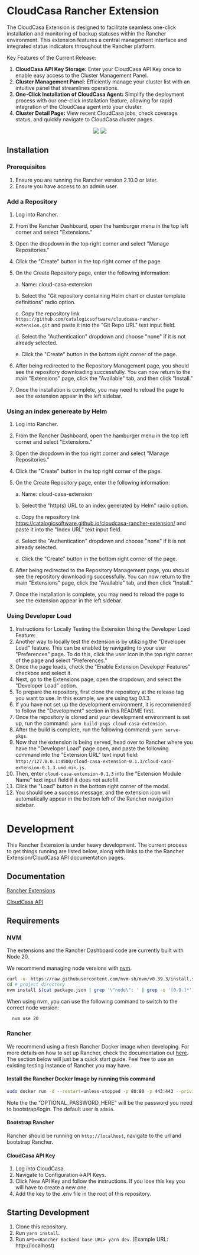 # CloudCasa Rancher Extension 
The CloudCasa Extension is designed to facilitate seamless one-click installation and monitoring of backup statuses within the Rancher environment. This extension features a central management interface and integrated status indicators throughout the Rancher platform.

Key Features of the Current Release:
1) **CloudCasa API Key Storage:** Enter your CloudCasa API Key once to enable easy access to the Cluster Management Panel.
2) **Cluster Management Panel:** Efficiently manage your cluster list with an intuitive panel that streamlines operations.
3) **One-Click Installation of CloudCasa Agent:** Simplify the deployment process with our one-click installation feature, allowing for rapid integration of the CloudCasa agent into your cluster.
4) **Cluster Detail Page:** View recent CloudCasa jobs, check coverage status, and quickly navigate to CloudCasa cluster pages.


<p align="middle">
   <img src="https://github.com/user-attachments/assets/48b1fda8-cd40-4831-9179-876bccd01c5c" />
   <img src="https://github.com/user-attachments/assets/47a79e5b-ecb5-46c1-bb7c-5113847c5ece" />
</p>

## Installation

### Prerequisites
1) Ensure you are running the Rancher version 2.10.0 or later.
2) Ensure you have access to an admin user. 

### Add a Repository
1) Log into Rancher.
2) From the Rancher Dashboard, open the hamburger menu in the top left corner and select "Extensions."
3) Open the dropdown in the top right corner and select "Manage Repositories."
4) Click the "Create" button in the top right corner of the page.
5) On the Create Repository page, enter the following information:

   a. Name: cloud-casa-extension

   b. Select the "Git repository containing Helm chart or cluster template definitions" radio option.

   c. Copy the repository link `https://github.com/catalogicsoftware/cloudcasa-rancher-extension.git` and paste it into the "Git Repo URL" text input field.

   d. Select the "Authentication" dropdown and choose "none" if it is not already selected.

   e. Click the "Create" button in the bottom right corner of the page.

7) After being redirected to the Repository Management page, you should see the repository downloading successfully. You can now return to the main "Extensions" page, click the "Available" tab, and then click "Install."
8) Once the installation is complete, you may need to reload the page to see the extension appear in the left sidebar.


### Using an index genereate by Helm
1) Log into Rancher.
2) From the Rancher Dashboard, open the hamburger menu in the top left corner and select "Extensions."
3) Open the dropdown in the top right corner and select "Manage Repositories."
4) Click the "Create" button in the top right corner of the page.
5) On the Create Repository page, enter the following information:

   a. Name: cloud-casa-extension

   b. Select the "http(s) URL to an index generated by Helm" radio option.

   c. Copy the repository link https://catalogicsoftware.github.io/cloudcasa-rancher-extension/ and paste it into the "Index URL" text input field.

   d. Select the "Authentication" dropdown and choose "none" if it is not already selected.

   e. Click the "Create" button in the bottom right corner of the page.

7) After being redirected to the Repository Management page, you should see the repository downloading successfully. You can now return to the main "Extensions" page, click the "Available" tab, and then click "Install."
8) Once the installation is complete, you may need to reload the page to see the extension appear in the left sidebar.

### Using Developer Load
1) Instructions for Locally Testing the Extension Using the Developer Load Feature:
2) Another way to locally test the extension is by utilizing the "Developer Load" feature. This can be enabled by navigating to your user "Preferences" page. To do this, click the user icon in the top right corner of the page and select "Preferences."
3) Once the page loads, check the "Enable Extension Developer Features" checkbox and select it.
4) Next, go to the Extensions page, open the dropdown, and select the "Developer Load" option.
5) To prepare the repository, first clone the repository at the release tag you want to use. In this example, we are using tag 0.1.3.
6) If you have not set up the development environment, it is recommended to follow the "Development" section in this README first.
7) Once the repository is cloned and your development environment is set up, run the command: `yarn build-pkgs cloud-casa-extension`.
8) After the build is complete, run the following command: `yarn serve-pkgs`.
9) Now that the extension is being served, head over to Rancher where you have the "Developer Load" page open, and paste the following command into the "Extension URL" text input field: `http://127.0.0.1:4500/cloud-casa-extension-0.1.3/cloud-casa-extension-0.1.3.umd.min.js`.
10) Then, enter `cloud-casa-extension-0.1.3` into the "Extension Module Name" text input field if it does not autofill.
11) Click the "Load" button in the bottom right corner of the modal.
12) You should see a success message, and the extension icon will automatically appear in the bottom left of the Rancher navigation sidebar.

# Development
This Rancher Extension is under heavy development. The current process to get things running are listed below, along with links to the the Rancher Extension/CloudCasa API documentation pages. 

## Documentation
[Rancher Extensions](https://extensions.rancher.io/)

[CloudCasa API](https://docs.cloudcasa.io/apiguide/kubebackups.html)

## Requirements

### NVM
The extensions and the Rancher Dashboard code are currently built with Node 20.

We recommend managing node versions with [nvm](https://github.com/nvm-sh/nvm).

```sh
curl -o- https://raw.githubusercontent.com/nvm-sh/nvm/v0.39.3/install.sh | bash
cd # project directory
nvm install $(cat package.json | grep '\"node\": ' | grep -o '[0-9.]*')
```

When using nvm, you can use the following command to switch to the correct node version:

```sh
  nvm use 20
```

### Rancher
We recommend using a fresh Rancher Docker image when developing. For more details on how to set up Rancher, check the documentation out [here](https://extensions.rancher.io/extensions/next/extensions-getting-started#installing-rancher). The section 
below will just be a quick start guide. Feel free to use an existing testing instance of Rancher you may have. 

#### Install the Rancher Docker Image by running this command 

```sh
sudo docker run -d --restart=unless-stopped -p 80:80 -p 443:443 --privileged -e CATTLE_BOOTSTRAP_PASSWORD=OPTIONAL_PASSWORD_HERE rancher/rancher:v2.10-head
```

Note the the “OPTIONAL_PASSWORD_HERE" will be the password you need to bootstrap/login. The default user is `admin`.

#### Bootstrap Rancher
Rancher should be running on `http://localhost`, navigate to the url and bootstrap Rancher. 

#### CloudCasa API Key
1. Log into CloudCasa.
2. Navigate to Configuration->API Keys.
3. Click New API Key and follow the instructions. If you lose this key you will have to create a new one.
4. Add the key to the .env file in the root of this repository.

## Starting Development
1. Clone this repository.
2. Run `yarn install`.
3. Run `API=<Rancher Backend base URL> yarn dev`. (Example URL: http://localhost)
